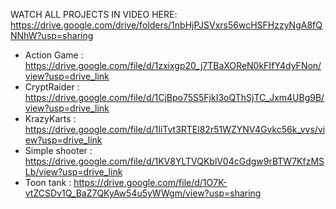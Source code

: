 WATCH ALL PROJECTS IN VIDEO HERE:
https://drive.google.com/drive/folders/1nbHjPJSVxrs56wcHSFHzzyNgA8fQNNhW?usp=sharing

- Action Game : https://drive.google.com/file/d/1zxixgp20_j7TBaXOReN0kFIfY4dyFNon/view?usp=drive_link
- CryptRaider : https://drive.google.com/file/d/1CjBpo75S5FjkI3oQThSjTC_Jxm4UBg9B/view?usp=drive_link
- KrazyKarts : https://drive.google.com/file/d/1IiTvt3RTEl82r51WZYNV4Gvkc56k_vvs/view?usp=drive_link
- Simple shooter : https://drive.google.com/file/d/1KV8YLTVQKblV04cGdgw9rBTW7KfzMSLb/view?usp=drive_link 
- Toon tank : https://drive.google.com/file/d/1O7K-vtZCSDv1Q_BaZ7QKyAw54u5yWWgm/view?usp=sharing
